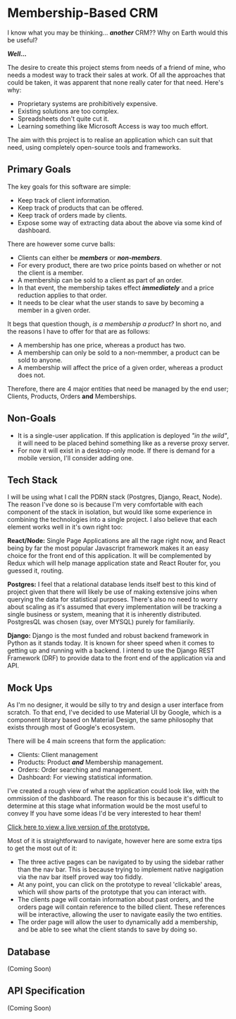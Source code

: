 # Membership-Based CRM 

I know what you may be thinking... **_another_** CRM?? Why on Earth would this be useful? 

**_Well..._**

The desire to create this project stems from needs of a friend of mine, who needs a modest way to track their sales at work. Of all the approaches that could be taken, it was apparent that none really cater for that need. Here's why:
* Proprietary systems are prohibitively expensive.
* Existing solutions are too complex.
* Spreadsheets don't quite cut it.
* Learning something like Microsoft Access is way too much effort. 

The aim with this project is to realise an application which can suit that need, using completely open-source tools and frameworks. 

## Primary Goals

The key goals for this software are simple:

* Keep track of client information.
* Keep track of products that can be offered.
* Keep track of orders made by clients.
* Expose some way of extracting data about the above via some kind of dashboard.

There are however some curve balls:

* Clients can either be **_members_** or **_non-members_**. 
* For every product, there are two price points based on whether or not the client is a member. 
* A membership can be sold to a client as part of an order.
* In that event, the membership takes effect **_immediately_** and a price reduction applies to that order.
* It needs to be clear what the user stands to save by becoming a member in a given order.

It begs that question though, *is a membership a product?* In short no, and the reasons I have to offer for that are as follows:
* A membership has one price, whereas a product has two.
* A membership can only be sold to a non-memmber, a product can be sold to anyone.
* A membership will affect the price of a given order, whereas a product does not.


Therefore, there are 4 major entities that need be managed by the end user; Clients, Products, Orders **and** Memberships.

## Non-Goals

* It is a single-user application. If this application is deployed *"in the wild"*, it will need to be placed behind something like as a reverse proxy server.
* For now it will exist in a desktop-only mode. If there is demand for a mobile version, I'll consider adding one.

## Tech Stack 

I will be using what I call the PDRN stack (Postgres, Django, React, Node). The reason I've done so is because I'm very comfortable with each component of the stack in isolation, but would like some experience in combining the technologies into a single project. I also believe that each element works well in it's own right too:

**React/Node:** Single Page Applications are all the rage right now, and React being by far the most popular Javascript framework makes it an easy choice for the front end of this application. It will be complemented by Redux which will help manage application state and React Router for, you guessed it, routing.

**Postgres:** I feel that a relational database lends itself best to this kind of project given that there will likely be use of making extensive joins when querying the data for statistical purposes. There's also no need to worry about scaling as it's assumed that every implementation will be tracking a single business or system, meaning that it is inherently distributed. PostgresQL was chosen (say, over MYSQL) purely for familiarily.

**Django:** Django is the most funded and robust backend framework in Python as it stands today. It is known for sheer speed when it comes to getting up and running with a backend. I intend to use the Django REST Framework (DRF) to provide data to the front end of the application via and API.

## Mock Ups

As I'm no designer, it would be silly to try and design a user interface from scratch. To that end, I've decided to use Material UI by Google, which is a component library based on Material Design, the same philosophy that exists through most of Google's ecosystem.

There will be 4 main screens that form the application:

* Clients: Client management
* Products: Product **_and_** Membership management.
* Orders: Order searching and management.
* Dashboard: For viewing statistical information.


I've created a rough view of what the application could look like, with the ommission of the dashboard. The reason for this is because it's difficult to determine at this stage what information would be the most useful to convey If you have some ideas I'd be very interested to hear them!


[Click here to view a live version of the prototype.](https://www.figma.com/proto/Fb4F6R6fBhC5aAh4vKRwvU/CRM?page-id=0%3A1&node-id=3%3A10534&viewport=501%2C48%2C0.42&scaling=scale-down&starting-point-node-id=3%3A9845&show-proto-sidebar=1)

Most of it is straightforward to navigate, however here are some extra tips to get the most out of it:

* The three active pages can be navigated to by using the sidebar rather than the nav bar. This is because trying to implement native nagigation via the nav bar itself proved way too fiddly.
* At any point, you can click on the prototype to reveal 'clickable' areas, which will show parts of the prototype that you can interact with. 
* The clients page will contain information about past orders, and the orders page will contain reference to the billed client. These references will be interactive, allowing the user to navigate easily the two entities. 
* The order page will allow the user to dynamically add a membership, and be able to see what the client stands to save by doing so.

## Database

(Coming Soon)

## API Specification

(Coming Soon)

